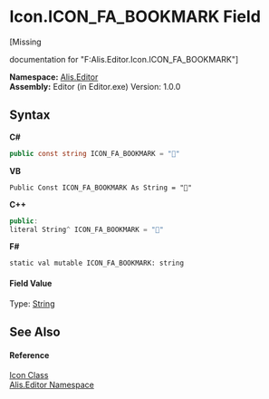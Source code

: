 # Icon.ICON_FA_BOOKMARK Field
 

\[Missing <summary> documentation for "F:Alis.Editor.Icon.ICON_FA_BOOKMARK"\]

**Namespace:**&nbsp;<a href="b150ade4-39de-a232-5f06-d3cdc1b2c538">Alis.Editor</a><br />**Assembly:**&nbsp;Editor (in Editor.exe) Version: 1.0.0

## Syntax

**C#**<br />
``` C#
public const string ICON_FA_BOOKMARK = ""
```

**VB**<br />
``` VB
Public Const ICON_FA_BOOKMARK As String = ""
```

**C++**<br />
``` C++
public:
literal String^ ICON_FA_BOOKMARK = ""
```

**F#**<br />
``` F#
static val mutable ICON_FA_BOOKMARK: string
```


#### Field Value
Type: <a href="https://docs.microsoft.com/dotnet/api/system.string" target="_blank">String</a>

## See Also


#### Reference
<a href="cc0f883c-67f8-f772-c6d7-a60b129f22a7">Icon Class</a><br /><a href="b150ade4-39de-a232-5f06-d3cdc1b2c538">Alis.Editor Namespace</a><br />